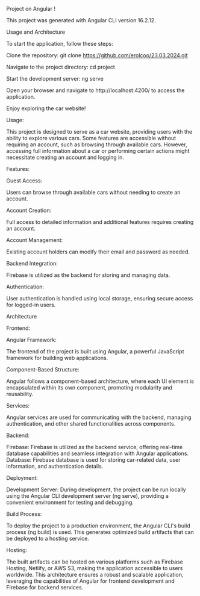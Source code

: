 Project on Angular !

This project was generated with Angular CLI version 16.2.12.

Usage and Architecture 

To start the application, follow these steps:

Clone the repository:  git clone <https://github.com/erolcoo/23.03.2024.git>

Navigate to the project directory:  cd project

Start the development server:  ng serve 

Open your browser and navigate to http://localhost:4200/ to access the application. 

Enjoy exploring the car website!


Usage:

This project is designed to serve as a car website, providing users with the ability to explore various cars. Some features are accessible without requiring an account, such as browsing through available cars. However, accessing full information about a car or performing certain actions might necessitate creating an account and logging in.

Features:

Guest Access: 

Users can browse through available cars without needing to create an account.

Account Creation:

Full access to detailed information and additional features requires creating an account.

Account Management: 

Existing account holders can modify their email and password as needed.

Backend Integration:

Firebase is utilized as the backend for storing and managing data.

Authentication:

User authentication is handled using local storage, ensuring secure access for logged-in users.

Architecture

Frontend:

Angular Framework: 

The frontend of the project is built using Angular, a powerful JavaScript framework for building web applications.

Component-Based Structure:

Angular follows a component-based architecture, where each UI element is encapsulated within its own component, promoting modularity and reusability.

Services:

Angular services are used for communicating with the backend, managing authentication, and other shared functionalities across components.

Backend:

Firebase: Firebase is utilized as the backend service, offering real-time database capabilities and seamless integration with Angular applications.
Database: Firebase database is used for storing car-related data, user information, and authentication details.

Deployment:

Development Server:
During development, the project can be run locally using the Angular CLI development server (ng serve), providing a convenient environment for testing and debugging.

Build Process: 

To deploy the project to a production environment, the Angular CLI's build process (ng build) is used. This generates optimized build artifacts that can be deployed to a hosting service.

Hosting:

The built artifacts can be hosted on various platforms such as Firebase Hosting, Netlify, or AWS S3, making the application accessible to users worldwide.
This architecture ensures a robust and scalable application, leveraging the capabilities of Angular for frontend development and Firebase for backend services.
